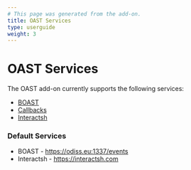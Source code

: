 ```yaml
---
# This page was generated from the add-on.
title: OAST Services
type: userguide
weight: 3
---
```


# OAST Services

The OAST add-on currently supports the following services:

* [BOAST](/docs/desktop/addons/oast-support/services/boast/)
* [Callbacks](/docs/desktop/addons/oast-support/services/callbacks/)
* [Interactsh](/docs/desktop/addons/oast-support/services/interactsh/)

### Default Services

* BOAST - https://odiss.eu:1337/events
* Interactsh - https://interactsh.com
